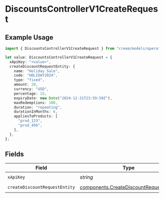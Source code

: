 # DiscountsControllerV1CreateRequest

## Example Usage

```typescript
import { DiscountsControllerV1CreateRequest } from "creem/models/operations";

let value: DiscountsControllerV1CreateRequest = {
  xApiKey: "<value>",
  createDiscountRequestEntity: {
    name: "Holiday Sale",
    code: "HOLIDAY2024",
    type: "fixed",
    amount: 20,
    currency: "USD",
    percentage: 15,
    expiryDate: new Date("2024-12-31T23:59:59Z"),
    maxRedemptions: 100,
    duration: "repeating",
    durationInMonths: 6,
    appliesToProducts: [
      "prod_123",
      "prod_456",
    ],
  },
};
```

## Fields

| Field                                                                                            | Type                                                                                             | Required                                                                                         | Description                                                                                      |
| ------------------------------------------------------------------------------------------------ | ------------------------------------------------------------------------------------------------ | ------------------------------------------------------------------------------------------------ | ------------------------------------------------------------------------------------------------ |
| `xApiKey`                                                                                        | *string*                                                                                         | :heavy_check_mark:                                                                               | N/A                                                                                              |
| `createDiscountRequestEntity`                                                                    | [components.CreateDiscountRequestEntity](../../models/components/creatediscountrequestentity.md) | :heavy_check_mark:                                                                               | N/A                                                                                              |
